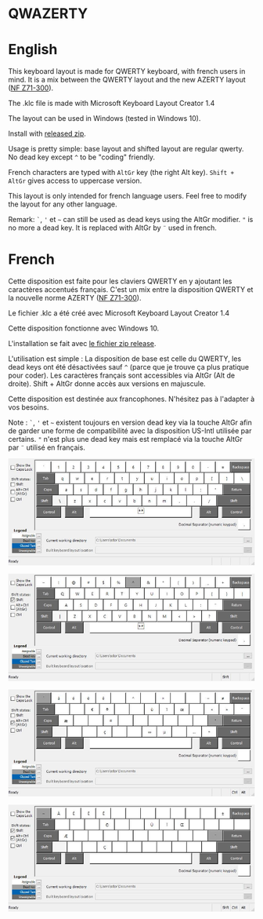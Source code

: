 # QWAZERTY

# English

This keyboard layout is made for QWERTY keyboard, with french users in mind.
It is a mix between the QWERTY layout and the new AZERTY layout ([NF Z71-300](https://norme-azerty.fr/)).

The .klc file is made with Microsoft Keyboard Layout Creator 1.4

The layout can be used in Windows (tested in Windows 10).

Install with [released zip](https://github.com/sdiprizio/qwazerty/releases).

Usage is pretty simple: base layout and shifted layout are regular qwerty. No dead key except `^` to be "coding" friendly.

French characters are typed with `AltGr` key (the right Alt key). `Shift + AltGr` gives access to uppercase version.

This layout is only intended for french language users. Feel free to modify the layout for any other language.

Remark: `` ` ``, `'` et `~` can still be used as dead keys using the AltGr modifier. `"` is no more a
dead key. It is replaced with AltGr by `¨` used in french.

# French

Cette disposition est faite pour les claviers QWERTY en y ajoutant les caractères accentués français.
C'est un mix entre la disposition QWERTY et la nouvelle norme AZERTY ([NF Z71-300](https://norme-azerty.fr/)).

Le fichier .klc a été créé avec Microsoft Keyboard Layout Creator 1.4

Cette disposition fonctionne avec Windows 10.

L'installation se fait avec [le fichier zip release](https://github.com/sdiprizio/qwazerty/releases).

L'utilisation est simple : La disposition de base est celle du QWERTY, les dead keys ont été désactivées sauf `^`
(parce que je trouve ça plus pratique pour coder).
Les caractères français sont accessibles via AltGr (Alt de droite). Shift + AltGr donne accès aux versions en majuscule.

Cette disposition est destinée aux francophones. N'hésitez pas à l'adapter à vos besoins.

Note : `` ` ``, `'` et `~` existent toujours en version dead key via la touche AltGr afin
de garder une forme de compatibilité avec la disposition US-Intl utilisée par certains.
`"` n'est plus une dead key mais est remplacé via la touche AltGr par `¨` utilisé en français.

![Base Layout](https://github.com/sdiprizio/qwazerty/blob/master/screenshots/qwazerty.jpg "Base Layout")

![Shifted Layout](https://github.com/sdiprizio/qwazerty/blob/master/screenshots/qwazertyShft.jpg "Shifted Layout")

![AltGr Layout](https://github.com/sdiprizio/qwazerty/blob/master/screenshots/qwazertyAltGr.jpg "AltGr Layout")

![Shifted AltGr Layout](https://github.com/sdiprizio/qwazerty/blob/master/screenshots/qwazertyShftAltGr.jpg "Shifted AltGr Layout")


